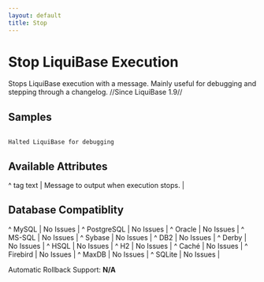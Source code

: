 ```yaml
---
layout: default
title: Stop
---
```


# Stop LiquiBase Execution #

Stops LiquiBase execution with a message.  Mainly useful for debugging and stepping through a changelog.  //Since LiquiBase 1.9//

## Samples ##

<code xml>
<stop>Halted LiquiBase for debugging</stop>
</code>

## Available Attributes ##

^ tag text | Message to output when execution stops.  | 


## Database Compatiblity ##

^ MySQL  | No Issues  | 
^ PostgreSQL  | No Issues  | 
^ Oracle  | No Issues  | 
^ MS-SQL  | No Issues  | 
^ Sybase  | No Issues  | 
^ DB2  | No Issues  | 
^ Derby  | No Issues  | 
^ HSQL  | No Issues  | 
^ H2  | No Issues  | 
^ Caché  | No Issues  | 
^ Firebird  | No Issues  | 
^ MaxDB  | No Issues  | 
^ SQLite  | No Issues  | 

Automatic Rollback Support: **N/A**
